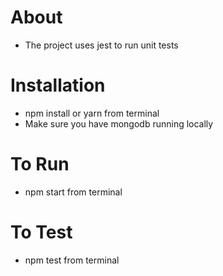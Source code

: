 # About
- The project uses jest to run unit tests
# Installation
- npm install or yarn from terminal
- Make sure you have mongodb running locally
  
# To Run
- npm start from terminal

# To Test
- npm test from terminal